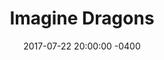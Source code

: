 ---
layout: post
title:  "Imagine Dragons"
date:   2017-07-22 20:00:00 -0400
categories: concert
location: Hyppodrome de Longchamps
image: imaginedragons2017.png
---